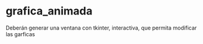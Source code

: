 # grafica_animada
Deberán generar una ventana con tkinter, interactiva, que permita modificar las garficas 
